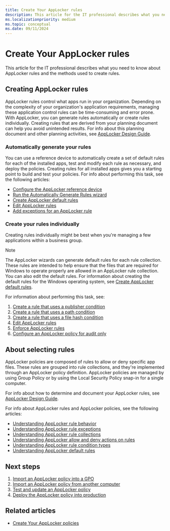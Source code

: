 ```yaml
---
title: Create Your AppLocker rules
description: This article for the IT professional describes what you need to know about AppLocker rules and the methods that you can to create rules.
ms.localizationpriority: medium
ms.topic: conceptual
ms.date: 09/11/2024
---
```


# Create Your AppLocker rules

This article for the IT professional describes what you need to know about AppLocker rules and the methods used to create rules.

## Creating AppLocker rules

AppLocker rules control what apps run in your organization. Depending on the complexity of your organization's application requirements, managing these application control rules can be time-consuming and error prone. With AppLocker, you can generate rules automatically or create rules individually. Creating rules that are derived from your planning document can help you avoid unintended results. For info about this planning document and other planning activities, see [AppLocker Design Guide](applocker-policies-design-guide.md).

### Automatically generate your rules

You can use a reference device to automatically create a set of default rules for each of the installed apps, test and modify each rule as necessary, and deploy the policies. Creating rules for all installed apps gives you a starting point to build and test your policies. For info about performing this task, see the following articles:

- [Configure the AppLocker reference device](configure-the-appLocker-reference-device.md)
- [Run the Automatically Generate Rules wizard](run-the-automatically-generate-rules-wizard.md)
- [Create AppLocker default rules](create-applocker-default-rules.md)
- [Edit AppLocker rules](edit-applocker-rules.md)
- [Add exceptions for an AppLocker rule](configure-exceptions-for-an-applocker-rule.md)

### Create your rules individually

Creating rules individually might be best when you're managing a few applications within a business group.

> [!NOTE]
> The AppLocker wizards can generate default rules for each rule collection. These rules are intended to help ensure that the files that are required for Windows to operate properly are allowed in an AppLocker rule collection. You can also edit the default rules. For information about creating the default rules for the Windows operating system, see [Create AppLocker default rules](create-applocker-default-rules.md).

For information about performing this task, see:

1. [Create a rule that uses a publisher condition](create-a-rule-that-uses-a-publisher-condition.md)
2. [Create a rule that uses a path condition](create-a-rule-that-uses-a-path-condition.md)
3. [Create a rule that uses a file hash condition](create-a-rule-that-uses-a-file-hash-condition.md)
4. [Edit AppLocker rules](edit-applocker-rules.md)
5. [Enforce AppLocker rules](enforce-applocker-rules.md)
6. [Configure an AppLocker policy for audit only](configure-an-applocker-policy-for-audit-only.md)

## About selecting rules

AppLocker policies are composed of rules to allow or deny specific app files. These rules are grouped into rule collections, and they're implemented through an AppLocker policy definition. AppLocker policies are managed by using Group Policy or by using the Local Security Policy snap-in for a single computer.

For info about how to determine and document your AppLocker rules, see [AppLocker Design Guide](applocker-policies-design-guide.md).

For info about AppLocker rules and AppLocker policies, see the following articles:

- [Understanding AppLocker rule behavior](understanding-applocker-rule-behavior.md)
- [Understanding AppLocker rule exceptions](understanding-applocker-rule-exceptions.md)
- [Understanding AppLocker rule collections](understanding-applocker-rule-collections.md)
- [Understanding AppLocker allow and deny actions on rules](understanding-applocker-allow-and-deny-actions-on-rules.md)
- [Understanding AppLocker rule condition types](understanding-applocker-rule-condition-types.md)
- [Understanding AppLocker default rules](understanding-applocker-default-rules.md)

## Next steps

1. [Import an AppLocker policy into a GPO](import-an-applocker-policy-into-a-gpo.md)
2. [Import an AppLocker policy from another computer](import-an-applocker-policy-from-another-computer.md)
3. [Test and update an AppLocker policy](test-and-update-an-applocker-policy.md)
4. [Deploy the AppLocker policy into production](deploy-the-applocker-policy-into-production.md)

## Related articles

- [Create Your AppLocker policies](create-your-applocker-policies.md)
